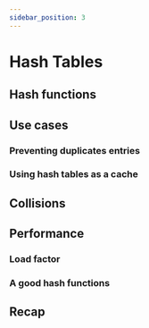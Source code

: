 ```yaml
---
sidebar_position: 3
---
```


# Hash Tables

## Hash functions

## Use cases

### Preventing duplicates entries

### Using hash tables as a cache

## Collisions

## Performance

### Load factor

### A good hash functions

## Recap

